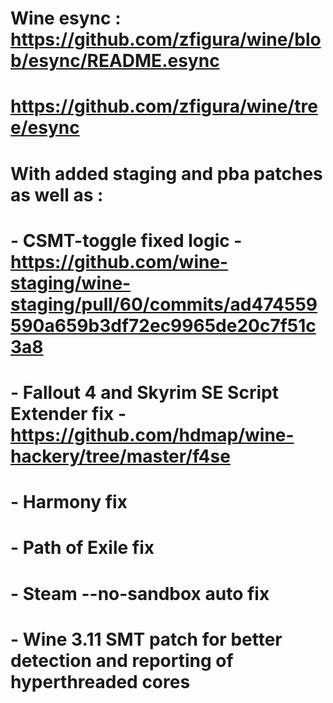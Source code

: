 # Wine esync : https://github.com/zfigura/wine/blob/esync/README.esync
# 
# https://github.com/zfigura/wine/tree/esync
# 
# With added staging and pba patches as well as :
# - CSMT-toggle fixed logic - https://github.com/wine-staging/wine-staging/pull/60/commits/ad474559590a659b3df72ec9965de20c7f51c3a8
# - Fallout 4 and Skyrim SE Script Extender fix - https://github.com/hdmap/wine-hackery/tree/master/f4se
# - Harmony fix
# - Path of Exile fix
# - Steam --no-sandbox auto fix
# - Wine 3.11 SMT patch for better detection and reporting of hyperthreaded cores 


